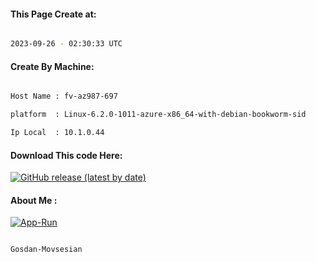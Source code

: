 
   
#### This Page Create at:

```bash

2023-09-26 - 02:30:33 UTC

```

#### Create By Machine:

```bash

Host Name : fv-az987-697

platform  : Linux-6.2.0-1011-azure-x86_64-with-debian-bookworm-sid

Ip Local  : 10.1.0.44

```
#### Download This code Here:

[![GitHub release (latest by date)](https://img.shields.io/github/v/release/Gosdan-Movsesian/Gosdan?style=for-the-badge&label=Download)](https://github.com/Gosdan-Movsesian/Gosdan/releases) 

</p> 

#### About Me :

[![App-Run](https://github.com/Gosdan-Movsesian/Gosdan/actions/workflows/App-Run.yml/badge.svg)](https://github.com/Gosdan-Movsesian/Gosdan/actions/workflows/App-Run.yml)

```bash

Gosdan-Movsesian

```

